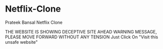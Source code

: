 # Netflix-Clone
Prateek Bansal Netflix Clone

THE WEBSITE IS SHOWING DECEPTIVE SITE AHEAD WARNING MESSAGE, PLEASE MOVE FORWARD WITHOUT ANY TENSION
Just Click On "Visit this unsafe website"
